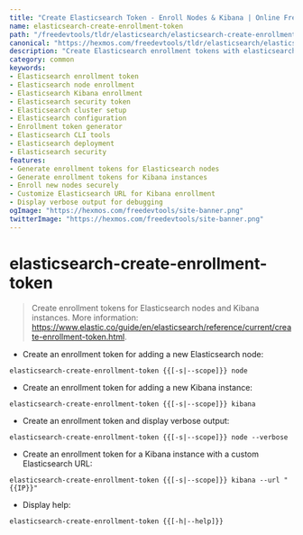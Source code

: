 ```yaml
---
title: "Create Elasticsearch Token - Enroll Nodes & Kibana | Online Free DevTools by Hexmos"
name: elasticsearch-create-enrollment-token
path: "/freedevtools/tldr/elasticsearch/elasticsearch-create-enrollment-token/"
canonical: "https://hexmos.com/freedevtools/tldr/elasticsearch/elasticsearch-create-enrollment-token/"
description: "Create Elasticsearch enrollment tokens with elasticsearch-create-enrollment-token. Securely enroll new Elasticsearch nodes and Kibana instances. Free online tool, no registration required."
category: common
keywords:
- Elasticsearch enrollment token
- Elasticsearch node enrollment
- Elasticsearch Kibana enrollment
- Elasticsearch security token
- Elasticsearch cluster setup
- Elasticsearch configuration
- Enrollment token generator
- Elasticsearch CLI tools
- Elasticsearch deployment
- Elasticsearch security
features:
- Generate enrollment tokens for Elasticsearch nodes
- Generate enrollment tokens for Kibana instances
- Enroll new nodes securely
- Customize Elasticsearch URL for Kibana enrollment
- Display verbose output for debugging
ogImage: "https://hexmos.com/freedevtools/site-banner.png"
twitterImage: "https://hexmos.com/freedevtools/site-banner.png"
---
```


# elasticsearch-create-enrollment-token

> Create enrollment tokens for Elasticsearch nodes and Kibana instances.
> More information: <https://www.elastic.co/guide/en/elasticsearch/reference/current/create-enrollment-token.html>.

- Create an enrollment token for adding a new Elasticsearch node:

`elasticsearch-create-enrollment-token {{[-s|--scope]}} node`

- Create an enrollment token for adding a new Kibana instance:

`elasticsearch-create-enrollment-token {{[-s|--scope]}} kibana`

- Create an enrollment token and display verbose output:

`elasticsearch-create-enrollment-token {{[-s|--scope]}} node --verbose`

- Create an enrollment token for a Kibana instance with a custom Elasticsearch URL:

`elasticsearch-create-enrollment-token {{[-s|--scope]}} kibana --url "{{IP}}"`

- Display help:

`elasticsearch-create-enrollment-token {{[-h|--help]}}`
